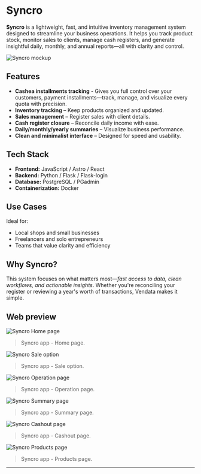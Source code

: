 # Syncro

**Syncro** is a lightweight, fast, and intuitive inventory management system designed to streamline your business operations. It helps you track product stock, monitor sales to clients, manage cash registers, and generate insightful daily, monthly, and annual reports—all with clarity and control.

![Syncro mockup](src/images/syncro-mockup.avif)

## Features

- **Cashea installments tracking** - Gives you full control over your customers, payment installments—track, manage, and visualize every quota with precision. 
- **Inventory tracking** – Keep products organized and updated.
- **Sales management** – Register sales with client details.
- **Cash register closure** – Reconcile daily income with ease.
- **Daily/monthly/yearly summaries** – Visualize business performance.
- **Clean and minimalist interface** – Designed for speed and usability.

## Tech Stack

- **Frontend:** JavaScript / Astro / React
- **Backend:** Python / Flask / Flask-login
- **Database:** PostgreSQL / PGadmin
- **Containerization:** Docker 

## Use Cases

Ideal for:
- Local shops and small businesses
- Freelancers and solo entrepreneurs
- Teams that value clarity and efficiency

## Why Syncro?

This system focuses on what matters most—*fast access to data, clean workflows, and actionable insights*. Whether you're reconciling your register or reviewing a year's worth of transactions, Vendata makes it simple.

## Web preview
![Syncro Home page](src/images/syncro-screenshot.avif)
> Syncro app - Home page.

![Syncro Sale option](src/images/syncro-sale.avif)
> Syncro app - Sale option.

![Syncro Operation page](src/images/syncro-operation.avif)
> Syncro app - Operation page.

![Syncro Summary page](src/images/syncro-summary.avif)
> Syncro app - Summary page.

![Syncro Cashout page](src/images/syncro-cashout.avif)
> Syncro app - Cashout page.

![Syncro Products page](src/images/syncro-products.avif)
> Syncro app - Products page.
---
